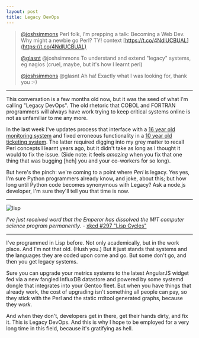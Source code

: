 ```yaml
---
layout: post
title: Legacy DevOps
---
```



 > [@joshsimmons](https://twitter.com/joshsimmons/status/566770904483368960) Perl folk, I'm prepping a talk: Becoming a Web Dev. Why might a newbie go Perl? TY! context [https://t.co/4NdlUCBUAL](https://t.co/4NdlUCBUAL)
 > 
 > [@glasnt](https://twitter.com/glasnt/status/566774115433209856) @joshsimmons To understand and extend "legacy" systems, eg nagios (cruel, maybe, but it's how I learnt perl)
 >
 > [@joshsimmons](https://twitter.com/joshsimmons/status/566774855282880514) @glasnt Ah ha! Exactly what I was looking for, thank you :-)

---

This conversation is a few months old now, but it was the seed of what I'm calling "Legacy DevOps". The old rhetoric that COBOL and FORTRAN programmers will always have work trying to keep critical systems online is not as unfamiliar to me any more. 

In the last week I've updates process that interface with a [16 year old monitoring system](https://twitter.com/glasnt/status/603311310235967488) and fixed erroneous functionality in a [10 year old ticketing system](https://twitter.com/glasnt/status/603332170900381696). The latter required digging into my grey matter to recall Perl concepts I learnt years ago, but it didn't take as long as I thought it would to fix the issue. (Side note: it feels *amazing* when you fix that one thing that was bugging [heh] you and your co-workers for so long). 

But here's the pinch: we're coming to a point where *Perl* is legacy. Yes yes, I'm sure Python programmers already know, and joke, about this; but how long until Python code becomes synonymous with Legacy? Ask a node.js developer, I'm sure they'll tell you that time is now. 

---

![lisp]({{site.BASE_PATH}}/assets/media/lisp_cycles.png)

_I've just received word that the Emperor has dissolved the MIT computer science program permanently._ - [xkcd #297 "Lisp Cycles"](http://xkcd.com/297/)

---

I've programmed in Lisp before. Not only academically, but in the work place. And I'm not that old. (Hush you.) But it just stands that systems and the languages they are coded upon come and go. But some don't go, and then you get legacy systems. 

Sure you can upgrade your metrics systems to the latest AngularJS widget fed via a new fangled InfluxDB datastore and powered by some systemd dongle that integrates into your Gentoo fleet. But when you have things that already work, the cost of upgrading isn't something all people can pay, so they stick with the Perl and the static rrdtool generated graphs, because they *work*. 

And when they don't, developers get in there, get their hands dirty, and fix it. This is Legacy DevOps. And this is why I hope to be employed for a very long time in this field, because it's gratifying as hell. 
